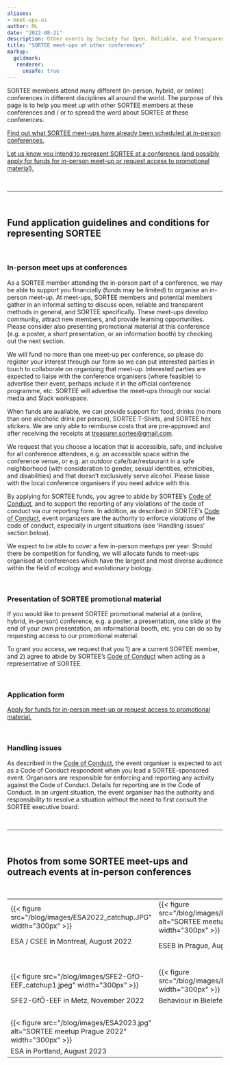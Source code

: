 ```yaml
---
aliases:
- meet-ups-us
author: ML
date: "2022-08-21"
description: Other events by Society for Open, Reliable, and Transparent Ecology and Evolutionary biology (SORTEE)
title: "SORTEE meet-ups at other conferences"
markup:
  goldmark:
   renderer:
     unsafe: true
---
```


SORTEE members attend many different (in-person, hybrid, or online) conferences in different disciplines all around the world. The purpose of this page is to help you meet up with other SORTEE members at these conferences and / or to spread the word about SORTEE at these conferences.    

[Find out what SORTEE meet-ups have already been scheduled at in-person conferences.](https://docs.google.com/spreadsheets/d/1QfzSdTNzRR-gbILW2BNqrQTpWIjduR-7Jtw2lataGbk/edit?usp=sharing)     

[Let us know you intend to represent SORTEE at a conference (and possibly apply for funds for in-person meet-up or request access to promotional material).](https://forms.gle/rEXRYNoCXWBDFiLPA)

&nbsp;

---

&nbsp;

## Fund application guidelines and conditions for representing SORTEE

&nbsp;

### In-person meet ups at conferences 
As a SORTEE member attending the in-person part of a conference, we may be able to support you financially (funds may be limited) to organise an in-person meet-up. At meet-ups, SORTEE members and potential members gather in an informal setting to discuss open, reliable and transparent methods in general, and SORTEE specifically. These meet-ups develop community, attract new members,  and provide learning opportunities. Please consider also presenting promotional material at this conference (e.g. a poster, a short presentation, or an information booth) by checking out the next section.

We will fund no more than one meet-up per conference, so please do register your interest through our form so we can put interested parties in touch to collaborate on organizing that meet-up. Interested parties are expected to liaise with the conference organisers (where feasible) to advertise their event, perhaps include it in the official conference programme, etc. SORTEE will advertise the meet-ups through our social media and Slack workspace.

When funds are available, we can provide support for food, drinks (no more than one alcoholic drink per person), SORTEE T-Shirts, and SORTEE hex stickers. We are only able to reimburse costs that are pre-approved and after receiving the receipts at treasurer.sortee@gmail.com.

We request that you choose a location that is accessible, safe, and inclusive for all conference attendees, e.g. an accessible space within the conference venue, or e.g. an outdoor cafe/bar/restaurant in a safe neighborhood (with consideration to gender, sexual identities, ethnicities, and disabilities) and that doesn’t exclusively serve alcohol. Please liaise with the local conference organisers if you need advice with this.  

By applying for SORTEE funds, you agree to abide by SORTEE’s [Code of Conduct](https://www.sortee.org/codeofconduct/), and to support the reporting of any violations of the code of conduct via our reporting form.  In addition, as described in SORTEE’s [Code of Conduct](https://www.sortee.org/codeofconduct/), event organizers are the authority to enforce violations of the code of conduct, especially in urgent situations (see ‘Handling issues’ section below). 

We expect to be able to cover a few in-person meetups per year. Should there be competition for funding, we will allocate funds to meet-ups organised at conferences which have the largest and most diverse audience within the field of ecology and evolutionary biology. 

&nbsp;

### Presentation of SORTEE promotional material
If you would like to present SORTEE promotional material at a (online, hybrid, in-person) conference, e.g. a poster, a presentation, one slide at the end of your own presentation, an informational booth, etc. you can do so by requesting access to our promotional material.

To grant you access, we request that you 1) are a current SORTEE member, and 2) agree to abide by SORTEE’s [Code of Conduct](https://www.sortee.org/codeofconduct/) when acting as a representative of SORTEE. 

&nbsp;

### Application form
[Apply for funds for in-person meet-up or request access to promotional material.](https://forms.gle/rEXRYNoCXWBDFiLPA)

&nbsp;

### Handling issues
As described in the [Code of Conduct](https://www.sortee.org/codeofconduct/), the event organiser is expected to act as a Code of Conduct respondent when you lead a SORTEE-sponsored event. Organisers are responsible for enforcing and reporting any activity against the Code of Conduct. Details for reporting are in the Code of Conduct. In an urgent situation, the event organiser has the authority and responsibility to resolve a situation without the need to first consult the SORTEE executive board.  


&nbsp;  

---

&nbsp;

## Photos from some SORTEE meet-ups and outreach events at in-person conferences 

&nbsp;

|  |  |
|---|---|
| {{< figure src="/blog/images/ESA2022_catchup.JPG"  width="300px" >}} |{{< figure src="/blog/images/ESEB2022_catchup.JPG" alt="SORTEE meetup Prague 2022" width="300px" >}} |
| ESA / CSEE in Montreal, August 2022 &nbsp; &nbsp; &nbsp; &nbsp; &nbsp; &nbsp; &nbsp; &nbsp; | ESEB in Prague, August 2022 |
| &nbsp; | &nbsp; |
| {{< figure src="/blog/images/SFE2-GfO-EEF_catchup1.jpeg"  width="300px" >}} | {{< figure src="/blog/images/Behaviour_Bielefeld.jpg"  width="300px" >}} |
| SFE2-GfÖ-EEF in Metz, November 2022 | Behaviour in Bielefeld, August 2023 |
| &nbsp; | &nbsp; |
| {{< figure src="/blog/images/ESA2023.jpg" alt="SORTEE meetup Prague 2022" width="300px" >}} | |
| ESA in Portland, August 2023 | |

